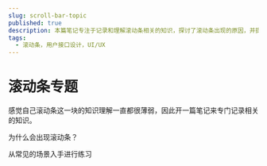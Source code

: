 ```yaml
---
slug: scroll-bar-topic
published: true
description: 本篇笔记专注于记录和理解滚动条相关的知识，探讨了滚动条出现的原因，并提供了从常见场景入手的练习方法，旨在加强作者对滚动条知识的掌握。
tags:
  - 滚动条，用户接口设计，UI/UX
---
```


# 滚动条专题

感觉自己滚动条这一块的知识理解一直都很薄弱，因此开一篇笔记来专门记录相关的知识。

为什么会出现滚动条？

从常见的场景入手进行练习
